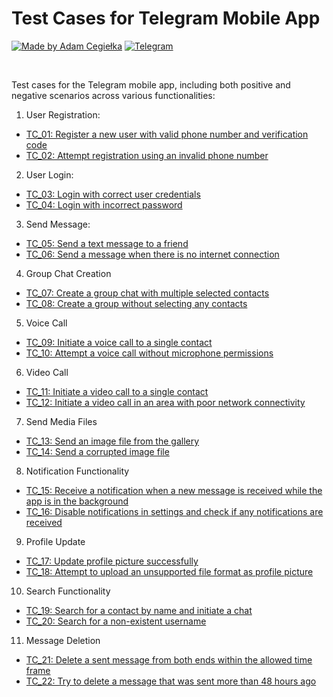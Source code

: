 # Test Cases for Telegram Mobile App

[![Made by Adam Cegiełka](https://img.shields.io/badge/made%20by%20-Adam%20Cegielka-blue.svg?style=flat-square)](https://adamcegielka.pl)
[![Telegram](https://img.shields.io/badge/Testing%20App-Telegram-24A1DE.svg?logo=telegram)](https://web.telegram.org)

<br>

Test cases for the Telegram mobile app, including both positive and negative scenarios across various functionalities:

01. User Registration:
- [TC_01: Register a new user with valid phone number and verification code](https://github.com/AdamCegGrid/practical_task_modul_5/blob/main/Task3/Test-Cases/TC01.md)
- [TC_02: Attempt registration using an invalid phone number](https://github.com/AdamCegGrid/practical_task_modul_5/blob/main/Task3/Test-Cases/TC02.md)
02. User Login:
- [TC_03: Login with correct user credentials](https://github.com/AdamCegGrid/practical_task_modul_5/blob/main/Task3/Test-Cases/TC03.md)
- [TC_04: Login with incorrect password](https://github.com/AdamCegGrid/practical_task_modul_5/blob/main/Task3/Test-Cases/TC04.md)
03. Send Message:
- [TC_05: Send a text message to a friend](https://github.com/AdamCegGrid/practical_task_modul_5/blob/main/Task3/Test-Cases/TC05.md)
- [TC_06: Send a message when there is no internet connection](https://github.com/AdamCegGrid/practical_task_modul_5/blob/main/Task3/Test-Cases/TC06.md)
04. Group Chat Creation
- [TC_07: Create a group chat with multiple selected contacts](https://github.com/AdamCegGrid/practical_task_modul_5/blob/main/Task3/Test-Cases/TC07.md)
- [TC_08: Create a group without selecting any contacts](https://github.com/AdamCegGrid/practical_task_modul_5/blob/main/Task3/Test-Cases/TC08.md)
05. Voice Call
- [TC_09: Initiate a voice call to a single contact](https://github.com/AdamCegGrid/practical_task_modul_5/blob/main/Task3/Test-Cases/TC09.md)
- [TC_10: Attempt a voice call without microphone permissions](https://github.com/AdamCegGrid/practical_task_modul_5/blob/main/Task3/Test-Cases/TC10.md)
06. Video Call
- [TC_11: Initiate a video call to a single contact](https://github.com/AdamCegGrid/practical_task_modul_5/blob/main/Task3/Test-Cases/TC11.md)
- [TC_12: Initiate a video call in an area with poor network connectivity](https://github.com/AdamCegGrid/practical_task_modul_5/blob/main/Task3/Test-Cases/TC12.md)
07. Send Media Files
- [TC_13: Send an image file from the gallery](https://github.com/AdamCegGrid/practical_task_modul_5/blob/main/Task3/Test-Cases/TC13.md)
- [TC_14: Send a corrupted image file](https://github.com/AdamCegGrid/practical_task_modul_5/blob/main/Task3/Test-Cases/TC14.md)
08. Notification Functionality
- [TC_15: Receive a notification when a new message is received while the app is in the background](https://github.com/AdamCegGrid/practical_task_modul_5/blob/main/Task3/Test-Cases/TC15.md)
- [TC_16: Disable notifications in settings and check if any notifications are received](https://github.com/AdamCegGrid/practical_task_modul_5/blob/main/Task3/Test-Cases/TC16.md)
09. Profile Update
- [TC_17: Update profile picture successfully](https://github.com/AdamCegGrid/practical_task_modul_5/blob/main/Task3/Test-Cases/TC17.md)
- [TC_18: Attempt to upload an unsupported file format as profile picture](https://github.com/AdamCegGrid/practical_task_modul_5/blob/main/Task3/Test-Cases/TC18.md)
10. Search Functionality
- [TC_19: Search for a contact by name and initiate a chat](https://github.com/AdamCegGrid/practical_task_modul_5/blob/main/Task3/Test-Cases/TC19.md)
- [TC_20: Search for a non-existent username](https://github.com/AdamCegGrid/practical_task_modul_5/blob/main/Task3/Test-Cases/TC20.md)
11. Message Deletion
- [TC_21: Delete a sent message from both ends within the allowed time frame](https://github.com/AdamCegGrid/practical_task_modul_5/blob/main/Task3/Test-Cases/TC21.md)
- [TC_22: Try to delete a message that was sent more than 48 hours ago](https://github.com/AdamCegGrid/practical_task_modul_5/blob/main/Task3/Test-Cases/TC22.md)
